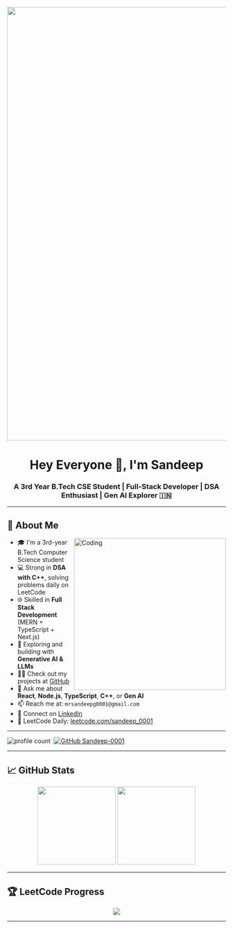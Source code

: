 <p align="center">
  <img src="https://user-images.githubusercontent.com/76155456/155187006-4ef09ed3-3869-499f-84c3-7bdaa68f73d4.png" width="1000px"/>
</p>

<h1 align="center">Hey Everyone 👋, I'm Sandeep</h1>
<h3 align="center">A 3rd Year B.Tech CSE Student | Full-Stack Developer | DSA Enthusiast | Gen AI Explorer 🇮🇳</h3>

---

## 💫 About Me

<img align="right" alt="Coding" width="350" src="https://raw.githubusercontent.com/devSouvik/devSouvik/refs/heads/master/gif4.gif">

- 🎓 I'm a 3rd-year B.Tech Computer Science student  
- 💻 Strong in **DSA with C++**, solving problems daily on LeetCode  
- 🌐 Skilled in **Full Stack Development** (MERN + TypeScript + Next.js)  
- 🤖 Exploring and building with **Generative AI & LLMs**  
- 👨‍💻 Check out my projects at [GitHub](https://github.com/Sandeep-0001)  
- 💬 Ask me about **React**, **Node.js**, **TypeScript**, **C++**, or **Gen AI**  
- 📫 Reach me at: `mrsandeepg0001@gmail.com`  
- 📄 Connect on [LinkedIn](https://www.linkedin.com/in/sandeep-gupta0001/)  
- 🧠 LeetCode Daily: [leetcode.com/sandeep_0001](https://leetcode.com/u/Sandeep_0001/)
  




---
![profile count](https://komarev.com/ghpvc/?username=sandeep-0001&color=red)&nbsp;
[![GitHub Sandeep-0001](https://img.shields.io/github/followers/sandeep-0001?label=follow&style=social)](https://github.com/AbhishekSinghDhadwal)&nbsp;

---

## 📈 GitHub Stats

<p align="center">
  <img src="https://github-readme-stats.vercel.app/api?username=sandeep-0001&show_icons=true&theme=react&hide_border=true" height="180"/>
  <img src="https://github-readme-stats.vercel.app/api/top-langs/?username=sandeep-0001&layout=compact&theme=react&hide_border=true" height="180"/>
</p>

---

## 🏆 LeetCode Progress

<p align="center">
  <img src="https://leetcard.jacoblin.cool/Sandeep_0001?theme=dark&font=Montserrat" />
</p>


---
